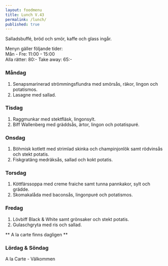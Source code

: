 ```yaml
---
layout: foodmenu
title: Lunch V.43
permalink: /lunch/
published: true
---
```

Salladsbuffé, bröd och smör, kaffe och glass ingår.

Menyn gäller följande tider:  
Mån - Fre: 11:00 - 15:00  
Alla rätter: 80:- Take away: 65:- 

### Måndag

1. Senapsmarinerad strömmingsflundra med smörsås, räkor, lingon och potatismos.
2. Lasagne med sallad.

### Tisdag

1. Raggmunkar med stektfläsk, lingonsylt.
2. Biff Wallenberg med gräddsås, ärtor, lingon och potatispuré.


### Onsdag

1. Böhmisk kotlett med strimlad skinka och champinjonlök samt rödvinsås och stekt potatis.
2. Fiskgratäng medräksås, sallad och kokt potatis.

### Torsdag
 
1. Köttfärssoppa med creme fraiche samt tunna pannkakor, sylt och grädde.
2. Skomakalåda med baconsås, lingonpuré och potatismos.
 
### Fredag
 
1. Lövbiff Black & White samt grönsaker och stekt potatis.
2. Gulaschgryta med ris och sallad.

** A la carte finns dagligen **  

### Lördag & Söndag
A la Carte - Välkommen
